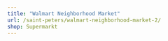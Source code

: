 ```yaml
---
title: "Walmart Neighborhood Market"
url: /saint-peters/walmart-neighborhood-market-2/
shop: Supermarkt
---
```

